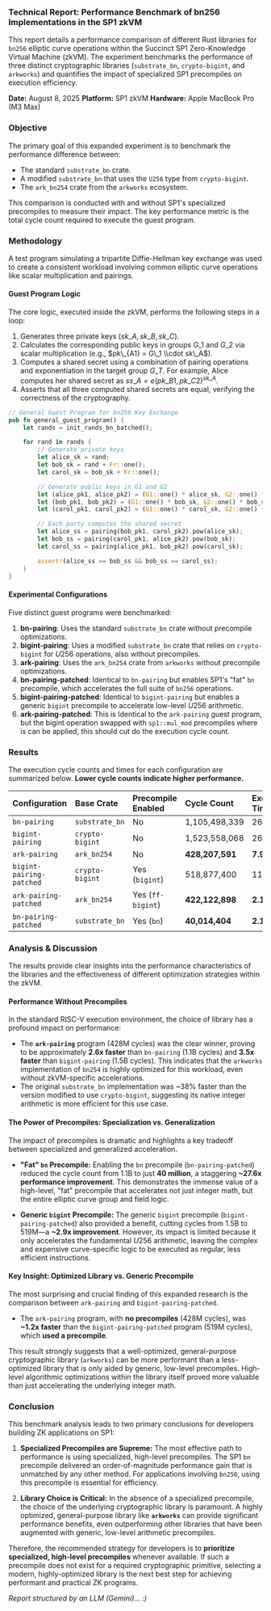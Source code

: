 ### **Technical Report: Performance Benchmark of bn256 Implementations in the SP1 zkVM**

This report details a performance comparison of different Rust libraries for `bn256` elliptic curve operations within the Succinct SP1 Zero-Knowledge Virtual Machine (zkVM). The experiment benchmarks the performance of three distinct cryptographic libraries (`substrate_bn`, `crypto-bigint`, and `arkworks`) and quantifies the impact of specialized SP1 precompiles on execution efficiency.

**Date:** August 8, 2025
**Platform:** SP1 zkVM
**Hardware:** Apple MacBook Pro (M3 Max)



### **Objective**

The primary goal of this expanded experiment is to benchmark the performance difference between:

  * The standard `substrate_bn` crate.
  * A modified `substrate_bn` that uses the `U256` type from `crypto-bigint`.
  * The `ark_bn254` crate from the `arkworks` ecosystem.

This comparison is conducted with and without SP1's specialized precompiles to measure their impact. The key performance metric is the total cycle count required to execute the guest program.



### **Methodology**

A test program simulating a tripartite Diffie-Hellman key exchange was used to create a consistent workload involving common elliptic curve operations like scalar multiplication and pairings.

#### **Guest Program Logic**

The core logic, executed inside the zkVM, performs the following steps in a loop:

1.  Generates three private keys ($sk\_A, sk\_B, sk\_C$).
2.  Calculates the corresponding public keys in groups $G\_1$ and $G\_2$ via scalar multiplication (e.g., $pk\_{A1} = G\_1 \\cdot sk\_A$).
3.  Computes a shared secret using a combination of pairing operations and exponentiation in the target group $G\_T$. For example, Alice computes her shared secret as $ss\_A = e(pk\_{B1}, pk\_{C2})^{sk\_A}$.
4.  Asserts that all three computed shared secrets are equal, verifying the correctness of the cryptography.



```rust
// General Guest Program for bn256 Key Exchange
pub fn general_guest_program() {
    let rands = init_rands_bn_batched();

    for rand in rands {
        // Generate private keys
        let alice_sk = rand;
        let bob_sk = rand + Fr::one();
        let carol_sk = bob_sk + Fr::one();

        // Generate public keys in G1 and G2
        let (alice_pk1, alice_pk2) = (G1::one() * alice_sk, G2::one() * alice_sk);
        let (bob_pk1, bob_pk2) = (G1::one() * bob_sk, G2::one() * bob_sk);
        let (carol_pk1, carol_pk2) = (G1::one() * carol_sk, G2::one() * carol_sk);

        // Each party computes the shared secret
        let alice_ss = pairing(bob_pk1, carol_pk2).pow(alice_sk);
        let bob_ss = pairing(carol_pk1, alice_pk2).pow(bob_sk);
        let carol_ss = pairing(alice_pk1, bob_pk2).pow(carol_sk);

        assert!(alice_ss == bob_ss && bob_ss == carol_ss);
    }
}
```

#### **Experimental Configurations**

Five distinct guest programs were benchmarked:

1.  **bn-pairing**: Uses the standard `substrate_bn` crate without precompile optimizations.
2.  **bigint-pairing**: Uses a modified `substrate_bn` crate that relies on `crypto-bigint` for $U256$ operations, also without precompiles.
3.  **ark-pairing**: Uses the `ark_bn254` crate from `arkworks` without precompile optimizations.
4.  **bn-pairing-patched**: Identical to `bn-pairing` but enables SP1's "fat" `bn` precompile, which accelerates the full suite of `bn256` operations.
5.  **bigint-pairing-patched**: Identical to `bigint-pairing` but enables a generic `bigint` precompile to accelerate low-level $U256$ arithmetic.
6.  **ark-pairing-patched**: This is Identical to the `ark-pairing` guest program, but the bigint operation swapped with `sp1::mul_mod` precompiles where is can be applied, this should cut do the execution cycle count. 


### **Results**

The execution cycle counts and times for each configuration are summarized below. **Lower cycle counts indicate higher performance.**

| Configuration | Base Crate | Precompile Enabled | Cycle Count | Execution Time |
| :--- | :--- | :--- | :--- | :--- |
| `bn-pairing` | `substrate_bn` | No | 1,105,498,339 | 26.8 s |
| `bigint-pairing` | `crypto-bigint` | No | 1,523,558,068 | 26.0 s |
| `ark-pairing` | `ark_bn254` | No | **428,207,591** | **7.96 s** |
| `bigint-pairing-patched` | `crypto-bigint` | Yes (`bigint`) | 518,877,400 | 11.8 s |
| `ark-pairing-patched` | `ark_bn254` | Yes (`ff-bigint`) | **422,122,898** | **2.16 s** |
| `bn-pairing-patched` | `substrate_bn` | Yes (`bn`) | **40,014,404** | **2.16 s** |


### **Analysis & Discussion**

The results provide clear insights into the performance characteristics of the libraries and the effectiveness of different optimization strategies within the zkVM.

#### **Performance Without Precompiles**

In the standard RISC-V execution environment, the choice of library has a profound impact on performance:

  * The **`ark-pairing`** program (428M cycles) was the clear winner, proving to be approximately **2.6x faster** than `bn-pairing` (1.1B cycles) and **3.5x faster** than `bigint-pairing` (1.5B cycles). This indicates that the `arkworks` implementation of `bn254` is highly optimized for this workload, even without zkVM-specific accelerations.
  * The original `substrate_bn` implementation was \~38% faster than the version modified to use `crypto-bigint`, suggesting its native integer arithmetic is more efficient for this use case.

#### **The Power of Precompiles: Specialization vs. Generalization**

The impact of precompiles is dramatic and highlights a key tradeoff between specialized and generalized acceleration.

  * **"Fat" `bn` Precompile:** Enabling the `bn` precompile (`bn-pairing-patched`) reduced the cycle count from 1.1B to just **40 million**, a staggering **\~27.6x performance improvement**. This demonstrates the immense value of a high-level, "fat" precompile that accelerates not just integer math, but the entire elliptic curve group and field logic.

  * **Generic `bigint` Precompile:** The generic `bigint` precompile (`bigint-pairing-patched`) also provided a benefit, cutting cycles from 1.5B to 519M—a **\~2.9x improvement**. However, its impact is limited because it only accelerates the fundamental $U256$ arithmetic, leaving the complex and expensive curve-specific logic to be executed as regular, less efficient instructions.

#### **Key Insight: Optimized Library vs. Generic Precompile**

The most surprising and crucial finding of this expanded research is the comparison between `ark-pairing` and `bigint-pairing-patched`.

  * The `ark-pairing` program, with **no precompiles** (428M cycles), was **\~1.2x faster** than the `bigint-pairing-patched` program (519M cycles), which **used a precompile**.

This result strongly suggests that a well-optimized, general-purpose cryptographic library (`arkworks`) can be more performant than a less-optimized library that is only aided by generic, low-level precompiles. High-level algorithmic optimizations within the library itself proved more valuable than just accelerating the underlying integer math.


### **Conclusion**

This benchmark analysis leads to two primary conclusions for developers building ZK applications on SP1:

1.  **Specialized Precompiles are Supreme:** The most effective path to performance is using specialized, high-level precompiles. The SP1 `bn` precompile delivered an order-of-magnitude performance gain that is unmatched by any other method. For applications involving `bn256`, using this precompile is essential for efficiency.

2.  **Library Choice is Critical:** In the absence of a specialized precompile, the choice of the underlying cryptographic library is paramount. A highly optimized, general-purpose library like **`arkworks`** can provide significant performance benefits, even outperforming other libraries that have been augmented with generic, low-level arithmetic precompiles.

Therefore, the recommended strategy for developers is to **prioritize specialized, high-level precompiles** whenever available. If such a precompile does not exist for a required cryptographic primitive, selecting a modern, highly-optimized library is the next best step for achieving performant and practical ZK programs.



_Report structured by an LLM (Gemini)... :)_
